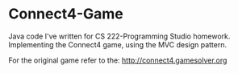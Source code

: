 # Connect4-Game
Java code I've written for CS 222-Programming Studio homework. Implementing the Connect4 game, using the MVC design pattern.

For the original game refer to the: http://connect4.gamesolver.org
